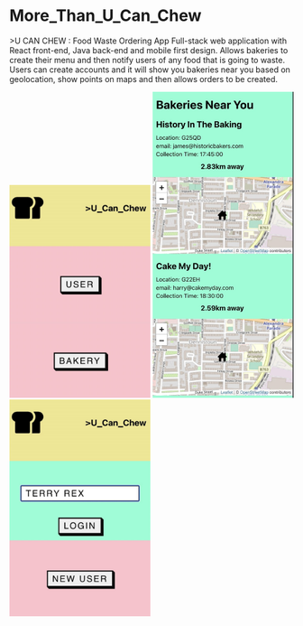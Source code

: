 # More_Than_U_Can_Chew

\>U CAN CHEW : Food Waste Ordering App Full-stack web application with React front-end, Java back-end and mobile first design. Allows bakeries to create their menu and then notify users of any food that is going to waste. Users can create accounts and it will show you bakeries near you based on geolocation, show points on maps and then allows orders to be created.

<p float="left">
<img src="Images/mtyccScreenshotHomepage.jpg" width="250px" >
<img src="Images/mtyccScreenshotBakeriesNearYou.jpg" width="250px" >
<img src="Images/mtyccScreenshotUserLogin.jpg" width="250px" >
</p>

